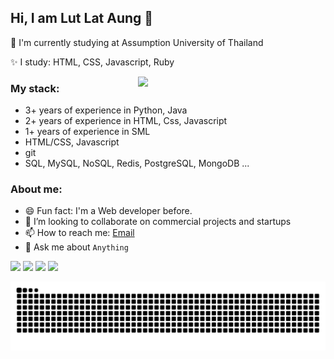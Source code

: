 
## Hi, I am Lut Lat Aung 👋
<!-- ❤️ I prefer React on frontend and Node.js with MySQL and/or MongoDB and/or PostgreSQL on backend -->
🤔 I'm currently studying at Assumption University of Thailand

✨ I study: HTML, CSS, Javascript, Ruby

<img align="right" src="https://octodex.github.com/images/welcometocat.png" width="300">

### My stack:
- 3+ years of experience in Python, Java
- 2+ years of experience in HTML, Css, Javascript
- 1+ years of experience in SML
- HTML/CSS, Javascript
- git
- SQL, MySQL, NoSQL, Redis, PostgreSQL, MongoDB ...

### About me:
- 😄 Fun fact: I'm a Web developer before.
- 🔭 I’m looking to collaborate on commercial projects and startups
- 📫 How to reach me: [Email](lutlataung03@gmail.com)
- 💬 Ask me about `Anything`
<div>
  <img width="440px" src="https://github-readme-stats.vercel.app/api?username=Lut-Lat-Aung&show_icons=true&theme=onedark">
  <img width="385px" src="https://github-readme-stats.anuraghazra1.vercel.app/api/top-langs/?username=Lut-Lat-Aung&layout=compact&theme=onedark" />
  <img width="440px" src="https://github-readme-activity-graph.vercel.app/graph?username=Lut-Lat-Aung&theme=github">
  <img width="385px" src="https://github-readme-streak-stats.herokuapp.com/?user=Lut-Lat-Aung&theme=onedark" />
</div>

![Snake animation](https://raw.githubusercontent.com/Lut-Lat-Aung/Lut-Lat-Aung/output/github-contribution-grid-snake.svg)
